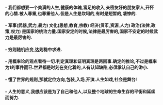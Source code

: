 #### - 我们都想要一个美满的人生,健康的体魄,富足的收入,亲密友好的朋友家人,开怀的心情.被人尊重,也尊重他人.但是人生是坎坷的,有时是短暂的,凄惨的.
#### - 军事(武器,武力,暴力) 文化(思想,教育,宗教)  经济(货币,资源,人力) 政治(法律,政策,权力) 是国家的统治力量.国家安定的时候,法律是最厉害的,国家不安定的时候武力是最厉害的.
#### - 穷则随机应变,达则稳中求进.
#### - 用概率论的观点看待一切.判定真理和证明真理是两回事.确定的推论,不过是概率为1的事件而已.世界都是时刻在变化着的,人有认知缺陷,必须承认自己的渺小.
#### - 懂了世界的规则,那就定位方向,包装,入场,开演.人生如戏,社会是舞台!
#### - 人生的意义,我想应该是为了自己和他人,以及整个地球的生命生存的平衡和延续而努力.
